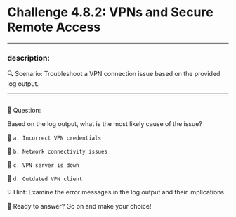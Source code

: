# **Challenge 4.8.2: VPNs and Secure Remote Access**

---

### **description:**

🔍 Scenario: Troubleshoot a VPN connection issue based on the provided log output.

---
```plaintext

```
🤔 Question:

Based on the log output, what is the most likely cause of the issue?

🔘 ```a. Incorrect VPN credentials```

🔘 ```b. Network connectivity issues```

🔘 ```c. VPN server is down```

🔘 ```d. Outdated VPN client```

💡 Hint: Examine the error messages in the log output and their implications.

🚀 Ready to answer? Go on and make your choice!